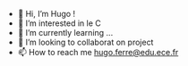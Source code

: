 - 👋 Hi, I’m Hugo !
- 👀 I’m interested in  le C
- 🌱 I’m currently learning ...
- 💞️ I’m looking to collaborat  on project
- 📫 How to reach me  hugo.ferre@edu.ece.fr
<!---
hugo-frr/hugo-frr is a ✨ special ✨ repository because its `README.md` (this file) appears on your GitHub profile.
You can click the Preview link to take a look at your changes.
--->
